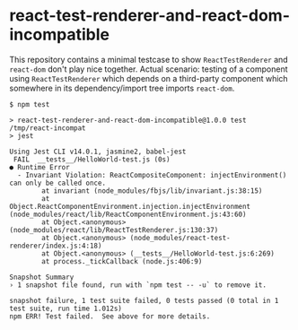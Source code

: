 # react-test-renderer-and-react-dom-incompatible

This repository contains a minimal testcase to show `ReactTestRenderer` and
`react-dom` don't play nice together. Actual scenario: testing of a component
using `ReactTestRenderer` which depends on a third-party component which
somewhere in its dependency/import tree imports `react-dom`.

```
$ npm test

> react-test-renderer-and-react-dom-incompatible@1.0.0 test /tmp/react-incompat
> jest

Using Jest CLI v14.0.1, jasmine2, babel-jest
 FAIL  __tests__/HelloWorld-test.js (0s)
● Runtime Error
  - Invariant Violation: ReactCompositeComponent: injectEnvironment() can only be called once.
        at invariant (node_modules/fbjs/lib/invariant.js:38:15)
        at Object.ReactComponentEnvironment.injection.injectEnvironment (node_modules/react/lib/ReactComponentEnvironment.js:43:60)
        at Object.<anonymous> (node_modules/react/lib/ReactTestRenderer.js:130:37)
        at Object.<anonymous> (node_modules/react-test-renderer/index.js:4:18)
        at Object.<anonymous> (__tests__/HelloWorld-test.js:6:269)
        at process._tickCallback (node.js:406:9)

Snapshot Summary
› 1 snapshot file found, run with `npm test -- -u` to remove it.

snapshot failure, 1 test suite failed, 0 tests passed (0 total in 1 test suite, run time 1.012s)
npm ERR! Test failed.  See above for more details.
```
